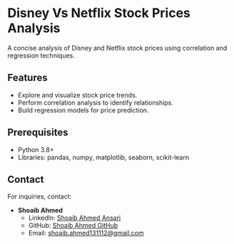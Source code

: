 # Disney Vs Netflix Stock Prices Analysis

A concise analysis of Disney and Netflix stock prices using correlation and regression techniques.

## Features

- Explore and visualize stock price trends.
- Perform correlation analysis to identify relationships.
- Build regression models for price prediction.

## Prerequisites

- Python 3.8+
- Libraries: pandas, numpy, matplotlib, seaborn, scikit-learn

## Contact

For inquiries, contact:

- **Shoaib Ahmed**
  - LinkedIn: [Shoaib Ahmed Ansari](https://www.linkedin.com/in/shoaib-ahmed-ansari/)
  - GitHub: [Shoaib Ahmed GitHub](https://github.com/shoaibahmed4)
  - Email: shoaib.ahmed131112@gmail.com
